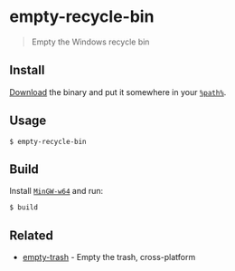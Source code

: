 # empty-recycle-bin

> Empty the Windows recycle bin

## Install

[Download](https://github.com/sindresorhus/empty-recycle-bin/releases/latest) the binary and put it somewhere in your [`%path%`](https://stackoverflow.com/a/28778358/64949).

## Usage

```
$ empty-recycle-bin
```

## Build

Install [`MinGW-w64`](https://sourceforge.net/projects/mingw-w64) and run:

```
$ build
```

## Related

- [empty-trash](https://github.com/sindresorhus/empty-trash) - Empty the trash, cross-platform

